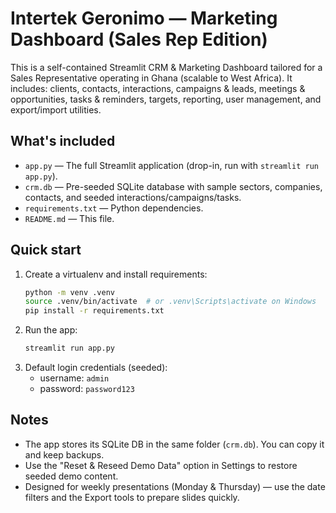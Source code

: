 # Intertek Geronimo — Marketing Dashboard (Sales Rep Edition)

This is a self-contained Streamlit CRM & Marketing Dashboard tailored for a Sales Representative operating in Ghana (scalable to West Africa).
It includes: clients, contacts, interactions, campaigns & leads, meetings & opportunities, tasks & reminders, targets, reporting, user management, and export/import utilities.

## What's included
- `app.py` — The full Streamlit application (drop-in, run with `streamlit run app.py`).
- `crm.db` — Pre-seeded SQLite database with sample sectors, companies, contacts, and seeded interactions/campaigns/tasks.
- `requirements.txt` — Python dependencies.
- `README.md` — This file.

## Quick start
1. Create a virtualenv and install requirements:
   ```bash
   python -m venv .venv
   source .venv/bin/activate  # or .venv\Scripts\activate on Windows
   pip install -r requirements.txt
   ```
2. Run the app:
   ```bash
   streamlit run app.py
   ```
3. Default login credentials (seeded):
   - username: `admin`
   - password: `password123`

## Notes
- The app stores its SQLite DB in the same folder (`crm.db`). You can copy it and keep backups.
- Use the "Reset & Reseed Demo Data" option in Settings to restore seeded demo content.
- Designed for weekly presentations (Monday & Thursday) — use the date filters and the Export tools to prepare slides quickly.
